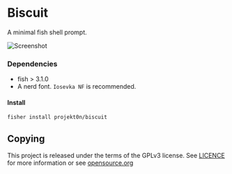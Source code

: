 # Biscuit

A minimal fish shell prompt.

![Screenshot](https://imgur.com/u4VgkY7.png)

### Dependencies

- fish > 3.1.0
- A nerd font. `Iosevka NF` is recommended.

#### Install

```fish
fisher install projekt0n/biscuit
```

## Copying

This project is released under the terms of the GPLv3 license.
See [LICENCE](./LICENSE) for more information or see
[opensource.org](https://opensource.org/licenses/GPL-3.0)
